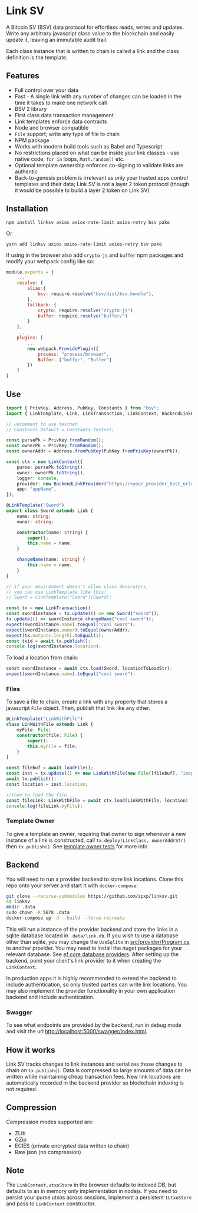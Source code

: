 # Link SV

A Bitcoin SV (BSV) data protocol for effortless reads, writes and updates. Write any arbitrary javascript class value to the blockchain and easily update it, leaving an immutable audit trail. 

Each class instance that is written to chain is called a link and the class definition is the template.

## Features

- Full control over your data
- Fast - A single link with any number of changes can be loaded in the time it takes to make one network call
- BSV 2 library
- First class data transaction management
- Link templates enforce data contracts
- Node and browser compatible
- `File` support; write any type of file to chain
- NPM package
- Works with modern build tools such as Babel and Typescript
- No restrictions placed on what can be inside your link classes - use native code, `for in` loops, `Math.random()` etc.
- Optional template ownership enforces co-signing to validate links are authentic
- Back-to-genesis problem is irrelevant as only your trusted apps control templates and their data; Link SV is not a layer 2 token protocol (though it would be possible to build a layer 2 token on Link SV)

## Installation

```
npm install linksv axios axios-rate-limit axios-retry bsv pako
```
Or
```
yarn add linksv axios axios-rate-limit axios-retry bsv pako
```

If using in the browser also add `crypto-js` and `buffer` npm packages and modify your webpack config like so:

```js
module.exports = {
	...
	resolve: {
		alias:{
			bsv: require.resolve("bsv/dist/bsv.bundle"),
		},
		fallback: {
			crypto: require.resolve("crypto-js"),
			buffer: require.resolve("buffer/")
		}
	},
	...
	plugins: [
		...
		new webpack.ProvidePlugin({
			process: "process/browser",
			Buffer: ["buffer", "Buffer"]
		})
	]
}
```

## Use

``` ts
import { PrivKey, Address, PubKey, Constants } from "bsv";
import { LinkTemplate, Link, LinkTransaction, LinkContext, BackendLinkProvider } from "linksv";

// uncomment to use testnet
// Constants.Default = Constants.Testnet;

const pursePk = PrivKey.fromRandom();
const ownerPk = PrivKey.fromRandom();
const ownerAddr = Address.fromPubKey(PubKey.fromPrivKey(ownerPk));

const ctx = new LinkContext({
	purse: pursePk.toString(),
	owner: ownerPk.toString(),
	logger: console,
	provider: new BackendLinkProvider("https://<your_provider_host_url>[:port]"),
	app: "appName",
});

@LinkTemplate("Sword")
export class Sword extends Link {
	name: string;
	owner: string;

	constructor(name: string) {
		super();
		this.name = name;
	}

	changeName(name: string) {
		this.name = name;
	}
}

// if your environment doesn't allow class decorators, 
// you can use LinkTemplate like this:
// Sword = LinkTemplate("Sword")(Sword);

const tx = new LinkTransaction()
const swordInstance = tx.update(() => new Sword("sword"));
tx.update(() => swordInstance.changeName("cool sword"));
expect(swordInstance.name).toEqual("cool sword");
expect(swordInstance.owner).toEqual(ownerAddr);
expect(tx.outputs.length).toEqual(1);
const txid = await tx.publish();
console.log(swordInstance.location);

```

To load a location from chain:

```ts
const swordInstance = await ctx.load(Sword, locationToLoadStr);
expect(swordInstance.name).toEqual("cool sword");
```

### Files

To save a file to chain, create a link with any property that stores a javascript `File` object. Then, publish that link like any other.
```ts
@LinkTemplate("LinkWithFile")
class LinkWithFile extends Link {
	myFile: File;
	constructor(file: File) {
		super();
		this.myFile = file;
	}
}

const filebuf = await loadFile();
const inst = tx.update(() => new LinkWithFile(new File([filebuf], "image.png", { type: "image/png" })));
await tx.publish();
const location = inst.location;

//then to load the file...
const fileLink: LinkWithFile = await ctx.load(LinkWithFile, location)
console.log(fileLink.myFile);
```

### Template Owner

To give a template an owner, requiring that owner to sign whenever a new instance of a link is constructed, call `tx.deploy(LinkClass, ownerAddrStr)` then `tx.publish()`. See [template owner tests](src/linksv/__tests__/TemplateOwner.test.ts) for more info.

## Backend

You will need to run a provider backend to store link locations. Clone this repo onto your server and start it with `docker-compose`:

``` bash
git clone --recurse-submodules https://github.com/zpxp/linksv.git
cd linksv
mkdir .data
sudo chown -R 5678 .data
docker-compose up -d --build --force-recreate
```

This will run a instance of the provider backend and store the links in a sqlite database located in `.data/link.db`.
If you wish to use a database other than sqlite, you may change the `UseSqlite` in [src/provider/Program.cs](src/provider/Program.cs) to another provider. You may need to install the nuget packages for your relevant database. See [ef core database providers](https://docs.microsoft.com/en-us/ef/core/providers/?tabs=dotnet-core-cli). After setting up the backend, point your client's link provider to it when creating the `LinkContext`.

In production apps it is highly recommended to extend the backend to include authentication, so only trusted parties can write link locations. You may also implement the provider functionality in your own application backend and  include authentication.

### Swagger
To see what endpoints are provided by the backend, run in debug mode and visit the url [http://localhost:5000/swagger/index.html](http://localhost:5000/swagger/index.html). 

## How it works
Link SV tracks changes to link instances and serializes those changes to chain on `tx.publish()`. Data is compressed so large amounts of data can be written while maintaining cheap transaction fees. New link locations are automatically recorded in the backend provider so blockchain indexing is not required.

## Compression
Compression modes supported are:
- ZLib
- GZip
- ECIES (private encrypted data written to chain)
- Raw json (no compression)

## Note
The `LinkContext.utxoStore` in the browser defaults to indexed DB, but defaults to an in memory only implementation in nodejs. If you need to persist your purse utxos across sessions, implement a persistent `IUtxoStore` and pass to `LinkContext` constructor. 
